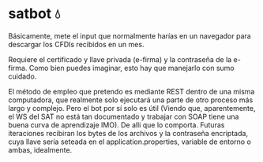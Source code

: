 # satbot 💧

Básicamente, mete el input que normalmente harías en un navegador para descargar los CFDIs recibidos en un mes. 

Requiere el certificado y llave privada (e-firma) y la contraseña de la e-firma. Como bien puedes imaginar, esto hay que manejarlo con sumo cuidado.

El método de empleo que pretendo es mediante REST dentro de una misma computadora, que realmente solo ejecutará una parte de otro proceso más largo y complejo. 
Pero el bot por sí solo es útil (Viendo que, aparentemente, el WS del SAT no está tan documentado y trabajar con SOAP tiene una buena curva de aprendizaje IMO).
De alli que lo comporta. Futuras iteraciones recibiran los bytes de los archivos y la contraseña encriptada, cuya llave sería seteada en el application.properties,
variable de entorno o ambas, idealmente.
